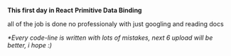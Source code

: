<strong>This first day in React</strong>
<strong>Primitive Data Binding</strong>

all of the job is done no professionaly with just googling and reading docs <br />

<i>
	*Every code-line is written with lots of mistakes, next 6 upload will be better, i hope :)
</i>
